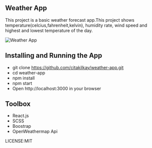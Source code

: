 ## Weather App
This project is a basic weather forecast app.This project shows temperature(celcius,fahrenheit,kelvin), humidity rate, wind speed and highest and lowest temperature of the day. 
 

![Weather App](https://www.dropbox.com/s/yspq0ho2di67xyl/weather-app.JPG?dl=0)

## Installing and Running the App
 - git clone https://github.com/citakilkay/weather-app.git
 - cd weather-app
 - npm install
 - npm start 
 - Open http://localhost:3000 in your browser

## Toolbox
 - React.js
 - SCSS
 - Boostrap
 - OpenWeathermap Api

LICENSE:MIT